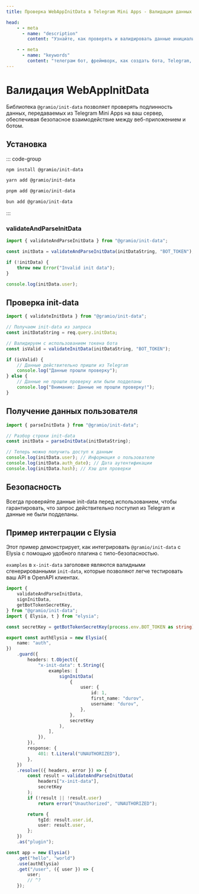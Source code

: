 ```yaml
---
title: Проверка WebAppInitData в Telegram Mini Apps - Валидация данных инициализации

head:
    - - meta
      - name: "description"
        content: "Узнайте, как проверять и валидировать данные инициализации (init-data) в Telegram Mini Apps с помощью библиотеки @gramio/init-data. Обеспечьте безопасность взаимодействия между вашим ботом и веб-приложением."

    - - meta
      - name: "keywords"
        content: "телеграм бот, фреймворк, как создать бота, Telegram, Telegram Bot API, GramIO, TypeScript, JavaScript, Node.JS, Nodejs, Deno, Bun, WebAppInitData, init-data, проверка подписи, валидация данных, query_id, user, auth_date, hash, проверка хэша, безопасность TMA, шифрование, HMAC, проверка целостности, передача данных, веб-приложения, Telegram Mini Apps, WebAppData, безопасный обмен данными"
---
```


# Валидация WebAppInitData

Библиотека `@gramio/init-data` позволяет проверять подлинность данных, передаваемых из Telegram Mini Apps на ваш сервер, обеспечивая безопасное взаимодействие между веб-приложением и ботом.

## Установка

::: code-group

```bash [npm]
npm install @gramio/init-data
```

```bash [yarn]
yarn add @gramio/init-data
```

```bash [pnpm]
pnpm add @gramio/init-data
```

```bash [bun]
bun add @gramio/init-data
```

:::

### validateAndParseInitData

```ts
import { validateAndParseInitData } from "@gramio/init-data";

const initData = validateAndParseInitData(initDataString, "BOT_TOKEN");

if (!initData) {
    throw new Error("Invalid init data");
}

console.log(initData.user);
```

## Проверка init-data

```ts
import { validateInitData } from "@gramio/init-data";

// Получаем init-data из запроса
const initDataString = req.query.initData;

// Валидируем с использованием токена бота
const isValid = validateInitData(initDataString, "BOT_TOKEN");

if (isValid) {
    // Данные действительно пришли из Telegram
    console.log("Данные прошли проверку");
} else {
    // Данные не прошли проверку или были подделаны
    console.log("Внимание: Данные не прошли проверку!");
}
```

## Получение данных пользователя

```ts
import { parseInitData } from "@gramio/init-data";

// Разбор строки init-data
const initData = parseInitData(initDataString);

// Теперь можно получить доступ к данным
console.log(initData.user); // Информация о пользователе
console.log(initData.auth_date); // Дата аутентификации
console.log(initData.hash); // Хэш для проверки
```

## Безопасность

Всегда проверяйте данные init-data перед использованием, чтобы гарантировать, что запрос действительно поступил из Telegram и данные не были подделаны.

## Пример интеграции с Elysia

Этот пример демонстрирует, как интегрировать `@gramio/init-data` с Elysia с помощью удобного плагина с типо-безопасностью.

`examples` в `x-init-data` заголовке являются валидными сгенерированными `init-data`, которые позволяют легче тестировать ваш API в OpenAPI клиентах.

```ts twoslash
import {
    validateAndParseInitData,
    signInitData,
    getBotTokenSecretKey,
} from "@gramio/init-data";
import { Elysia, t } from "elysia";

const secretKey = getBotTokenSecretKey(process.env.BOT_TOKEN as string);

export const authElysia = new Elysia({
    name: "auth",
})
    .guard({
        headers: t.Object({
            "x-init-data": t.String({
                examples: [
                    signInitData(
                        {
                            user: {
                                id: 1,
                                first_name: "durov",
                                username: "durov",
                            },
                        },
                        secretKey
                    ),
                ],
            }),
        }),
        response: {
            401: t.Literal("UNAUTHORIZED"),
        },
    })
    .resolve(({ headers, error }) => {
        const result = validateAndParseInitData(
            headers["x-init-data"],
            secretKey
        );
        if (!result || !result.user)
            return error("Unauthorized", "UNAUTHORIZED");

        return {
            tgId: result.user.id,
            user: result.user,
        };
    })
    .as("plugin");

const app = new Elysia()
    .get("hello", "world")
    .use(authElysia)
    .get("/user", ({ user }) => {
        user;
        // ^?
    });
```
